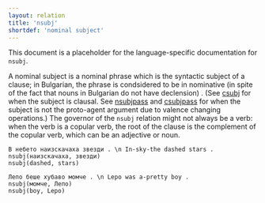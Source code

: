 ```yaml
---
layout: relation
title: 'nsubj'
shortdef: 'nominal subject'
---
```


This document is a placeholder for the language-specific documentation
for `nsubj`.

A nominal subject is a nominal phrase which is the syntactic subject of a clause;
in Bulgarian, the phrase is condsidered to be in nominative (in spite of the fact that nouns in Bulgarian do not have declension) .
(See [csubj]() for when the subject is clausal.
See [nsubjpass]() and [csubjpass]() for when the subject is not the proto-agent argument due to valence changing operations.)
The governor of the `nsubj` relation might not always be a verb: when
the verb is a copular verb, the root of the clause is the complement
of the copular verb, which can be an adjective or noun.

~~~ sdparse
В небето наизскачаха звезди . \n In-sky-the dashed stars .
nsubj(наизскачаха, звезди)
nsubj(dashed, stars)
~~~

~~~ sdparse
Лепо беше хубаво момче . \n Lepo was a-pretty boy .
nsubj(момче, Лепо)
nsubj(boy, Lepo)
~~~


